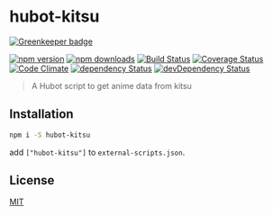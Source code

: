 # hubot-kitsu

[![Greenkeeper badge](https://badges.greenkeeper.io/lgaticaq/hubot-kitsu.svg)](https://greenkeeper.io/)

[![npm version](https://img.shields.io/npm/v/hubot-kitsu.svg?style=flat-square)](https://www.npmjs.com/package/hubot-kitsu)
[![npm downloads](https://img.shields.io/npm/dm/hubot-kitsu.svg?style=flat-square)](https://www.npmjs.com/package/hubot-kitsu)
[![Build Status](https://img.shields.io/travis/lgaticaq/hubot-kitsu.svg?style=flat-square)](https://travis-ci.org/lgaticaq/hubot-kitsu)
[![Coverage Status](https://img.shields.io/coveralls/lgaticaq/hubot-kitsu/master.svg?style=flat-square)](https://coveralls.io/github/lgaticaq/hubot-kitsu?branch=master)
[![Code Climate](https://img.shields.io/codeclimate/github/lgaticaq/hubot-kitsu.svg?style=flat-square)](https://codeclimate.com/github/lgaticaq/hubot-kitsu)
[![dependency Status](https://img.shields.io/david/lgaticaq/hubot-kitsu.svg?style=flat-square)](https://david-dm.org/lgaticaq/hubot-kitsu#info=dependencies)
[![devDependency Status](https://img.shields.io/david/dev/lgaticaq/hubot-kitsu.svg?style=flat-square)](https://david-dm.org/lgaticaq/hubot-kitsu#info=devDependencies)

> A Hubot script to get anime data from kitsu

## Installation
```bash
npm i -S hubot-kitsu
```

add `["hubot-kitsu"]` to `external-scripts.json`.

## License

[MIT](https://tldrlegal.com/license/mit-license)
